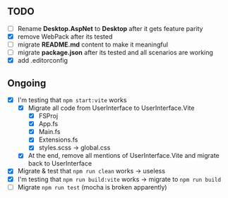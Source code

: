 ## TODO

- [ ] Rename **Desktop.AspNet** to **Desktop** after it gets feature parity
- [x] remove WebPack after its tested
- [ ] migrate **README.md** content to make it meaningful
- [ ] migrate **package.json** after its tested and all scenarios are working
- [x] add .editorconfig

## Ongoing

- [x] I'm testing that `npm start:vite` works
  - [x] Migrate all code from UserInterface to UserInterface.Vite
    - [x] FSProj
    - [x] App.fs
    - [x] Main.fs
    - [x] Extensions.fs
    - [x] styles.scss -> global.css
  - [x] At the end, remove all mentions of UserInterface.Vite and migrate back to UserInterface
- [x] Migrate & test that `npm run clean` works -> useless
- [x] I'm testing that `npm run build:vite` works -> migrate to `npm run build`
- [ ] Migrate `npm run test` (mocha is broken apparently)
